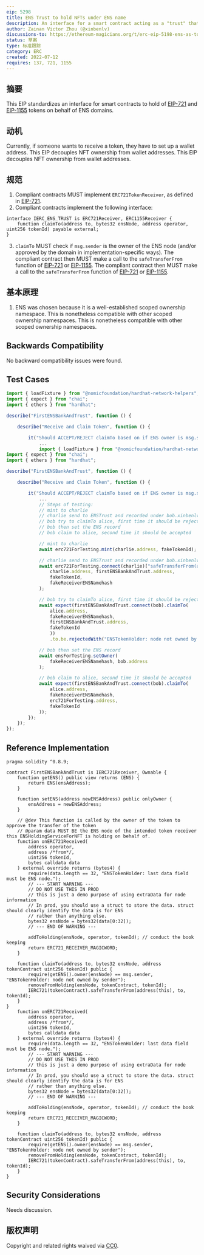 ```yaml
---
eip: 5298
title: ENS Trust to hold NFTs under ENS name
description: An interface for a smart contract acting as a "trust" that holds tokens by ENS name.
author: Zainan Victor Zhou (@xinbenlv)
discussions-to: https://ethereum-magicians.org/t/erc-eip-5198-ens-as-token-holder/10374
status: 草案
type: 标准跟踪
category: ERC
created: 2022-07-12
requires: 137, 721, 1155
---
```


## 摘要

This EIP standardizes an interface for smart contracts to hold of [EIP-721](./eip-721.md) and [EIP-1155](./eip-1155.md) tokens on behalf of ENS domains.

## 动机

Currently, if someone wants to receive a token, they have to set up a wallet address. This EIP decouples NFT ownership from wallet addresses. This EIP decouples NFT ownership from wallet addresses.

## 规范

1. Compliant contracts MUST implement `ERC721TokenReceiver`, as defined in [EIP-721](./eip-721.md).
2. Compliant contracts implement the following interface:

```solidity
interface IERC_ENS_TRUST is ERC721Receiver, ERC1155Receiver {
    function claimTo(address to, bytes32 ensNode, address operator, uint256 tokenId) payable external;
}
```

3. `claimTo` MUST check if `msg.sender` is the owner of the ENS node (and/or approved by the domain in implementation-specific ways). The compliant contract then MUST make a call to the `safeTransferFrom` function of [EIP-721](./eip-712.md) or [EIP-1155](./eip-1155.md). The compliant contract then MUST make a call to the `safeTransferFrom` function of [EIP-721](./eip-712.md) or [EIP-1155](./eip-1155.md).

## 基本原理

1. ENS was chosen because it is a well-established scoped ownership namespace. This is nonetheless compatible with other scoped ownership namespaces. This is nonetheless compatible with other scoped ownership namespaces.

## Backwards Compatibility

No backward compatibility issues were found.

## Test Cases

```ts
import { loadFixture } from "@nomicfoundation/hardhat-network-helpers";
import { expect } from "chai";
import { ethers } from "hardhat";

describe("FirstENSBankAndTrust", function () {

    describe("Receive and Claim Token", function () {

        it("Should ACCEPT/REJECT claimTo based on if ENS owner is msg.sender", async function () {
            ...
            import { loadFixture } from "@nomicfoundation/hardhat-network-helpers";
import { expect } from "chai";
import { ethers } from "hardhat";

describe("FirstENSBankAndTrust", function () {

    describe("Receive and Claim Token", function () {

        it("Should ACCEPT/REJECT claimTo based on if ENS owner is msg.sender", async function () {
            ...
            // Steps of testing:
            // mint to charlie
            // charlie send to ENSTrust and recorded under bob.xinbenlvethsf.eth
            // bob try to claimTo alice, first time it should be rejected
            // bob then set the ENS record
            // bob claim to alice, second time it should be accepted

            // mint to charlie
            await erc721ForTesting.mint(charlie.address, fakeTokenId);

            // charlie send to ENSTrust and recorded under bob.xinbenlvethsf.eth
            await erc721ForTesting.connect(charlie)["safeTransferFrom(address,address,uint256,bytes)"](
                charlie.address, firstENSBankAndTrust.address,
                fakeTokenId,
                fakeReceiverENSNamehash
            );

            // bob try to claimTo alice, first time it should be rejected
            await expect(firstENSBankAndTrust.connect(bob).claimTo(
                alice.address,
                fakeReceiverENSNamehash,
                firstENSBankAndTrust.address,
                fakeTokenId
                ))
                .to.be.rejectedWith("ENSTokenHolder: node not owned by sender");

            // bob then set the ENS record
            await ensForTesting.setOwner(
                fakeReceiverENSNamehash, bob.address
            );

            // bob claim to alice, second time it should be accepted
            await expect(firstENSBankAndTrust.connect(bob).claimTo(
                alice.address,
                fakeReceiverENSNamehash,
                erc721ForTesting.address,
                fakeTokenId
            ));
        });
    });
});
```

## Reference Implementation

```solidity
pragma solidity ^0.8.9;

contract FirstENSBankAndTrust is IERC721Receiver, Ownable {
    function getENS() public view returns (ENS) {
        return ENS(ensAddress);
    }

    function setENS(address newENSAddress) public onlyOwner {
        ensAddress = newENSAddress;
    }

    // @dev This function is called by the owner of the token to approve the transfer of the token
    // @param data MUST BE the ENS node of the intended token receiver this ENSHoldingServiceForNFT is holding on behalf of.
    function onERC721Received(
        address operator,
        address /*from*/,
        uint256 tokenId,
        bytes calldata data
    ) external override returns (bytes4) {
        require(data.length == 32, "ENSTokenHolder: last data field must be ENS node.");
        // --- START WARNING ---
        // DO NOT USE THIS IN PROD
        // this is just a demo purpose of using extraData for node information
        // In prod, you should use a struct to store the data. struct should clearly identify the data is for ENS
        // rather than anything else.
        bytes32 ensNode = bytes32(data[0:32]);
        // --- END OF WARNING ---

        addToHolding(ensNode, operator, tokenId); // conduct the book keeping
        return ERC721_RECEIVER_MAGICWORD;
    }

    function claimTo(address to, bytes32 ensNode, address tokenContract uint256 tokenId) public {
        require(getENS().owner(ensNode) == msg.sender, "ENSTokenHolder: node not owned by sender");
        removeFromHolding(ensNode, tokenContract, tokenId);
        IERC721(tokenContract).safeTransferFrom(address(this), to, tokenId);
    }
}
    function onERC721Received(
        address operator,
        address /*from*/,
        uint256 tokenId,
        bytes calldata data
    ) external override returns (bytes4) {
        require(data.length == 32, "ENSTokenHolder: last data field must be ENS node.");
        // --- START WARNING ---
        // DO NOT USE THIS IN PROD
        // this is just a demo purpose of using extraData for node information
        // In prod, you should use a struct to store the data. struct should clearly identify the data is for ENS
        // rather than anything else.
        bytes32 ensNode = bytes32(data[0:32]);
        // --- END OF WARNING ---

        addToHolding(ensNode, operator, tokenId); // conduct the book keeping
        return ERC721_RECEIVER_MAGICWORD;
    }

    function claimTo(address to, bytes32 ensNode, address tokenContract uint256 tokenId) public {
        require(getENS().owner(ensNode) == msg.sender, "ENSTokenHolder: node not owned by sender");
        removeFromHolding(ensNode, tokenContract, tokenId);
        IERC721(tokenContract).safeTransferFrom(address(this), to, tokenId);
    }
}
```

## Security Considerations

Needs discussion.

## 版权声明

Copyright and related rights waived via [CC0](../LICENSE.md).
